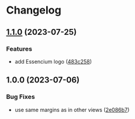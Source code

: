 # Changelog

## [1.1.0](https://github.com/Frachtwerk/essencium-frontend/compare/essencium-docs-v1.0.0...essencium-docs-v1.1.0) (2023-07-25)


### Features

* add Essencium logo ([483c258](https://github.com/Frachtwerk/essencium-frontend/commit/483c258778c4c90dc7cd155529b22a5ab4dbc4c5))

## 1.0.0 (2023-07-06)


### Bug Fixes

* use same margins as in other views ([2e086b7](https://github.com/Frachtwerk/essencium-frontend/commit/2e086b7379c713fb04f717f1c87f2a5707977628))
